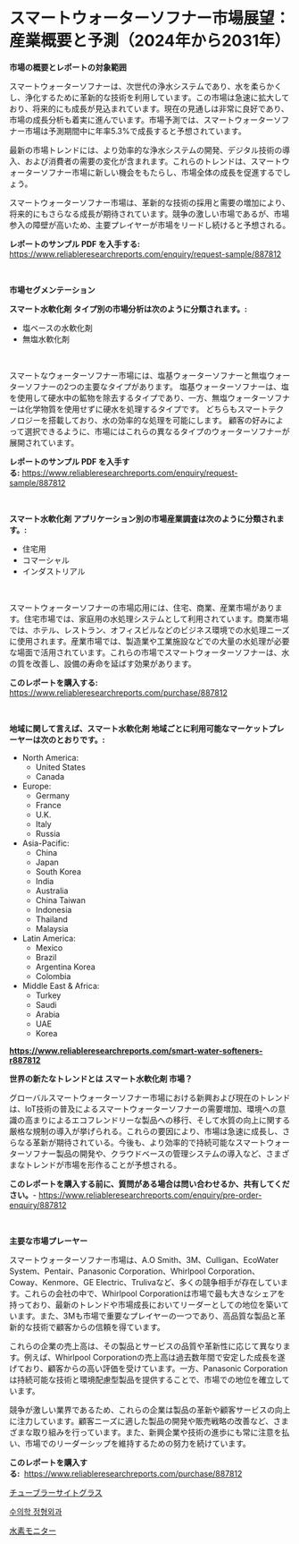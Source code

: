 <p><h1>スマートウォーターソフナー市場展望：産業概要と予測（2024年から2031年）</h1></p><p><strong>市場の概要とレポートの対象範囲</strong></p>
<p><p>スマートウォーターソフナーは、次世代の浄水システムであり、水を柔らかくし、浄化するために革新的な技術を利用しています。この市場は急速に拡大しており、将来的にも成長が見込まれています。現在の見通しは非常に良好であり、市場の成長分析も着実に進んでいます。市場予測では、スマートウォーターソフナー市場は予測期間中に年率5.3%で成長すると予想されています。</p><p>最新の市場トレンドには、より効率的な浄水システムの開発、デジタル技術の導入、および消費者の需要の変化が含まれます。これらのトレンドは、スマートウォーターソフナー市場に新しい機会をもたらし、市場全体の成長を促進するでしょう。</p><p>スマートウォーターソフナー市場は、革新的な技術の採用と需要の増加により、将来的にもさらなる成長が期待されています。競争の激しい市場であるが、市場参入の障壁が高いため、主要プレイヤーが市場をリードし続けると予想される。</p></p>
<p><strong>レポートのサンプル PDF を入手する:</strong> <a href="https://www.reliableresearchreports.com/enquiry/request-sample/887812">https://www.reliableresearchreports.com/enquiry/request-sample/887812</a></p>
<p>&nbsp;</p>
<p><strong>市場セグメンテーション</strong></p>
<p><strong>スマート水軟化剤 タイプ別の市場分析は次のように分類されます。:</strong></p>
<p><ul><li>塩ベースの水軟化剤</li><li>無塩水軟化剤</li></ul></p>
<p>&nbsp;</p>
<p><p>スマートなウォーターソフナー市場には、塩基ウォーターソフナーと無塩ウォーターソフナーの2つの主要なタイプがあります。 塩基ウォーターソフナーは、塩を使用して硬水中の鉱物を除去するタイプであり、一方、無塩ウォーターソフナーは化学物質を使用せずに硬水を処理するタイプです。 どちらもスマートテクノロジーを搭載しており、水の効率的な処理を可能にします。 顧客の好みによって選択できるように、市場にはこれらの異なるタイプのウォーターソフナーが展開されています。</p></p>
<p><strong>レポートのサンプル PDF を入手する:</strong>&nbsp;<a href="https://www.reliableresearchreports.com/enquiry/request-sample/887812">https://www.reliableresearchreports.com/enquiry/request-sample/887812</a></p>
<p>&nbsp;</p>
<p><strong> スマート水軟化剤 アプリケーション別の市場産業調査は次のように分類されます。:</strong></p>
<p><ul><li>住宅用</li><li>コマーシャル</li><li>インダストリアル</li></ul></p>
<p>&nbsp;</p>
<p><p>スマートウォーターソフナーの市場応用には、住宅、商業、産業市場があります。住宅市場では、家庭用の水処理システムとして利用されています。商業市場では、ホテル、レストラン、オフィスビルなどのビジネス環境での水処理ニーズに使用されます。産業市場では、製造業や工業施設などでの大量の水処理が必要な場面で活用されています。これらの市場でスマートウォーターソフナーは、水の質を改善し、設備の寿命を延ばす効果があります。</p></p>
<p><strong>このレポートを購入する:</strong>&nbsp; <a href="https://www.reliableresearchreports.com/purchase/887812">https://www.reliableresearchreports.com/purchase/887812</a></p>
<p>&nbsp;</p>
<p><strong>地域に関して言えば、スマート水軟化剤 地域ごとに利用可能なマーケットプレーヤーは次のとおりです。:</strong></p>
<p><ul>
    <li>
        North America:
        <ul>
            <li>United States</li>
            <li>Canada</li>
        </ul>
    </li>
    <li>
        Europe:
        <ul>
            <li>Germany</li>
            <li>France</li>
            <li>U.K.</li>
            <li>Italy</li>
            <li>Russia</li>
        </ul>
    </li>
    <li>
        Asia-Pacific:
        <ul>
            <li>China</li>
            <li>Japan</li>
            <li>South Korea</li>
            <li>India</li>
            <li>Australia</li>
            <li>China Taiwan</li>
            <li>Indonesia</li>
            <li>Thailand</li>
            <li>Malaysia</li>
        </ul>
    </li>
    <li>
        Latin America:
        <ul>
            <li>Mexico</li>
            <li>Brazil</li>
            <li>Argentina Korea</li>
            <li>Colombia</li>
        </ul>
    </li>
    <li>
        Middle East & Africa:
        <ul>
            <li>Turkey</li>
            <li>Saudi</li>
            <li>Arabia</li>
            <li>UAE</li>
            <li>Korea</li>
        </ul>
    </li>
    </ul></p>
<p><strong><a href="https://www.reliableresearchreports.com/smart-water-softeners-r887812">https://www.reliableresearchreports.com/smart-water-softeners-r887812</a></strong>&nbsp;</p>
<p><strong>世界の新たなトレンドとは スマート水軟化剤 市場？</strong></p>
<p><p>グローバルスマートウォーターソフナー市場における新興および現在のトレンドは、IoT技術の普及によるスマートウォーターソフナーの需要増加、環境への意識の高まりによるエコフレンドリーな製品への移行、そして水質の向上に関する厳格な規制の導入が挙げられる。これらの要因により、市場は急速に成長し、さらなる革新が期待されている。今後も、より効率的で持続可能なスマートウォーターソフナー製品の開発や、クラウドベースの管理システムの導入など、さまざまなトレンドが市場を形作ることが予想される。</p></p>
<p><strong>このレポートを購入する前に、質問がある場合は問い合わせるか、共有してください。</strong>- <a href="https://www.reliableresearchreports.com/enquiry/pre-order-enquiry/887812">https://www.reliableresearchreports.com/enquiry/pre-order-enquiry/887812</a></p>
<p>&nbsp;</p>
<p><strong>主要な市場プレーヤー</strong></p>
<p><p>スマートウォーターソフナー市場は、A.O Smith、3M、Culligan、EcoWater System、Pentair、Panasonic Corporation、Whirlpool Corporation、Coway、Kenmore、GE Electric、Trulivaなど、多くの競争相手が存在しています。これらの会社の中で、Whirlpool Corporationは市場で最も大きなシェアを持っており、最新のトレンドや市場成長においてリーダーとしての地位を築いています。また、3Mも市場で重要なプレイヤーの一つであり、高品質な製品と革新的な技術で顧客からの信頼を得ています。</p><p>これらの企業の売上高は、その製品とサービスの品質や革新性に応じて異なります。例えば、Whirlpool Corporationの売上高は過去数年間で安定した成長を遂げており、顧客からの高い評価を受けています。一方、Panasonic Corporationは持続可能な技術と環境配慮型製品を提供することで、市場での地位を確立しています。</p><p>競争が激しい業界であるため、これらの企業は製品の革新や顧客サービスの向上に注力しています。顧客ニーズに適した製品の開発や販売戦略の改善など、さまざまな取り組みを行っています。また、新興企業や技術の進歩にも常に注意を払い、市場でのリーダーシップを維持するための努力を続けています。</p></p>
<p><strong>このレポートを購入する:</strong>&nbsp;&nbsp;<a href="https://www.reliableresearchreports.com/purchase/887812">https://www.reliableresearchreports.com/purchase/887812</a></p>
<p><p><a href="https://medium.com/@thomasbaker655/%E3%83%81%E3%83%A5%E3%83%BC%E3%83%96%E7%8A%B6%E3%82%B5%E3%82%A4%E3%83%88%E3%82%B0%E3%83%A9%E3%82%B9%E5%B8%82%E5%A0%B4%E3%81%AE%E8%A6%8F%E6%A8%A1%E3%81%AF-%E3%82%B0%E3%83%AD%E3%83%BC%E3%83%90%E3%83%AB%E7%94%A3%E6%A5%AD%E3%81%AB%E3%81%8A%E3%81%91%E3%82%8B%E6%9C%80%E9%81%A9%E3%81%AA%E3%83%9E%E3%83%BC%E3%82%B1%E3%83%86%E3%82%A3%E3%83%B3%E3%82%B0%E3%83%81%E3%83%A3%E3%83%8D%E3%83%AB%E3%82%92%E6%98%8E%E3%82%89%E3%81%8B%E3%81%AB%E3%81%97%E3%81%BE%E3%81%99-47806db606fe">チューブラーサイトグラス</a></p><p><a href="https://medium.com/@jonatanjast1928/%EC%88%98%EC%9D%98%ED%95%99-%EC%A0%95%ED%98%95%EC%99%B8%EA%B3%BC-%EC%8B%9C%EC%9E%A5-%EC%8B%9C%EC%9E%A5-%EC%A0%90%EC%9C%A0%EC%9C%A8-%EC%8B%9C%EC%9E%A5-%ED%8A%B8%EB%A0%8C%EB%93%9C-%EB%B0%8F-%EB%AF%B8%EB%9E%98-%EC%84%B1%EC%9E%A5-%ED%83%90%EC%83%89-82c2f8139455">수의학 정형외과</a></p><p><a href="https://medium.com/@jarredmertz53/%E6%B0%B4%E7%B4%A0%E3%83%A2%E3%83%8B%E3%82%BF%E3%83%BC%E5%B8%82%E5%A0%B4-2031%E5%B9%B4%E3%81%BE%E3%81%A7%E3%81%AE%E6%88%90%E5%8A%9F%E3%81%99%E3%82%8B%E3%83%93%E3%82%B8%E3%83%8D%E3%82%B9%E6%88%A6%E7%95%A5%E3%81%AE%E9%8D%B5-061d6eef87eb">水素モニター</a></p></p>